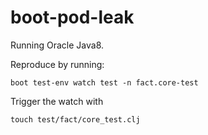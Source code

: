 # boot-pod-leak

Running Oracle Java8.

Reproduce by running:
```
boot test-env watch test -n fact.core-test
```
Trigger the watch with
```
touch test/fact/core_test.clj
```

